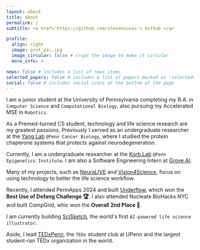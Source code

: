 ```yaml
---
layout: about
title: about
permalink: /
subtitle: <a href='https://github.com/stevensusas'> Github </a>

profile:
  align: right
  image: prof_pic.jpg
  image_circular: false # crops the image to make it circular
  more_info: >

news: false # includes a list of news items
selected_papers: false # includes a list of papers marked as "selected={true}"
social: false # includes social icons at the bottom of the page
---
```


I am a junior student at the University of Pennsylvania completing my B.A. in `Computer Science` and `Computational Biology`, also pursuing my Accelerated MSE in `Robotics`.

As a Premed-turned CS student, technology and life science research are my greatest passions. Previously I served as an undergraduate researcher at the [Yang Lab](https://www.med.upenn.edu/yanglab/) `@Penn Cancer Biology`, where I studied the protein chaperone systems that protects against neurodegeneration.

Currently, I am a undergraduate researcher at the [Korb Lab](https://www.korblab.com/) `@Penn Epigenetics Institute`. I am also a Software Engineering Intern at [Grove AI](https://grovetrials.com/).

Many of my projects, such as [NeuraLIVE](https://stevensusas.github.io/projects/3_project/) and [Vision4Science](https://stevensusas.github.io/projects/2_project/), focus on using technology to better the life science workflow.

Recently, I attended PennApps 2024 and built [Underflow](https://stevensusas.github.io/projects/5_project/), which won the **Best Use of Defang Challenge 🏆**. I also attended Nucleate BioHacks NYC and built CompGrid, whic won the **Overall 2nd Place 🥈**.

I am currently building [SciSketch](https://stevensusas.github.io/projects/1_project/), the world's first `AI-powered life science illustrator`.

Aside, I lead [TEDxPenn](https://www.tedx-penn.com/), the `TEDx` student club at UPenn and the largest student-ran TEDx organization in the world.
